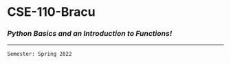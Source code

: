 <b><h1>CSE-110-Bracu</h1></b>
<i><h3>Python Basics and an Introduction to Functions!</h3></i><hr>
```
Semester: Spring 2022
```

